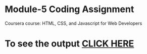 
# Module-5 Coding Assignment

Coursera course: HTML, CSS, and Javascript for Web Developers

# To see the output [CLICK HERE](https://jonty1244.github.io)
